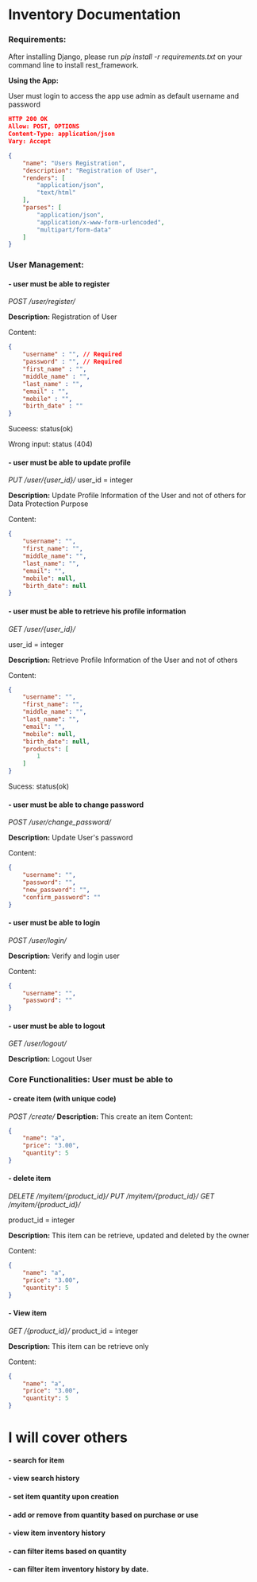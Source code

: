 # Inventory Documentation


### Requirements:
After installing Django, please run *pip install -r requirements.txt* on your command line to install rest_framework.


**Using the App:**

User must login to access the app
use admin as default username and password

```json
HTTP 200 OK
Allow: POST, OPTIONS
Content-Type: application/json
Vary: Accept

{
    "name": "Users Registration",
    "description": "Registration of User",
    "renders": [
        "application/json",
        "text/html"
    ],
    "parses": [
        "application/json",
        "application/x-www-form-urlencoded",
        "multipart/form-data"
    ]
}

```


### User Management:


#### - 	user must be able to register
*POST /user/register/*

**Description:** Registration of User

Content:

```json
{
    "username" : "", // Required
    "password" : "", // Required
    "first_name" : "",
    "middle_name" : "",
    "last_name" : "",
    "email" : "",
    "mobile" : "",
    "birth_date" : ""
}
```

Suceess: status(ok)

Wrong input: status (404)


#### -	user must be able to update profile

*PUT /user/{user_id}/*
user_id = integer

**Description:** Update Profile Information of the User and not of others for Data Protection Purpose

Content:

```json
{
    "username": "",
    "first_name": "",
    "middle_name": "",
    "last_name": "",
    "email": "",
    "mobile": null,
    "birth_date": null
}
```

#### -	user must be able to retrieve his profile information

*GET /user/{user_id}/*

user_id = integer

**Description:** Retrieve Profile Information of the User and not of others

Content:

```json
{
    "username": "",
    "first_name": "",
    "middle_name": "",
    "last_name": "",
    "email": "",
    "mobile": null,
    "birth_date": null,
    "products": [
        1
    ]
}
```

Sucess: status(ok)


#### -	user must be able to change password

*POST /user/change_password/*

**Description:** Update User's password

Content:

```json
{
    "username": "",
    "password": "",
    "new_password": "",
    "confirm_password": ""
}
```


#### -	user must be able to login

*POST /user/login/*

**Description:** Verify and login user

Content:

```json
{
    "username": "",
    "password": ""
}
```

#### -	user must be able to logout

*GET /user/logout/*

**Description:** Logout User



### Core Functionalities: User must be able to 


#### -	create item (with unique code)

*POST /create/*
**Description:** This create an item
Content:

```json
{
    "name": "a",
    "price": "3.00",
    "quantity": 5
}
```

#### -	delete item

*DELETE /myitem/{product_id}/*
*PUT /myitem/{product_id}/*
*GET /myitem/{product_id}/*

product_id = integer

**Description:** This item can be retrieve, updated and deleted by the owner

Content:

```json
{
    "name": "a",
    "price": "3.00",
    "quantity": 5
}
```

#### -	View item

*GET /{product_id}/*
product_id = integer

**Description:** This item can be retrieve only

Content:

```json
{
    "name": "a",
    "price": "3.00",
    "quantity": 5
}
```

# I will cover others

#### -	search for item
#### -	view search history
#### -	set item quantity upon creation
#### -	add or remove from quantity based on purchase or use
#### -	view item inventory history
#### -	can filter items based on quantity
#### -	can filter item inventory history by date.

